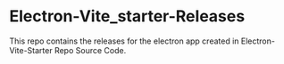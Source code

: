 # Electron-Vite_starter-Releases

This repo contains the releases for the electron app created in Electron-Vite-Starter Repo Source Code.
